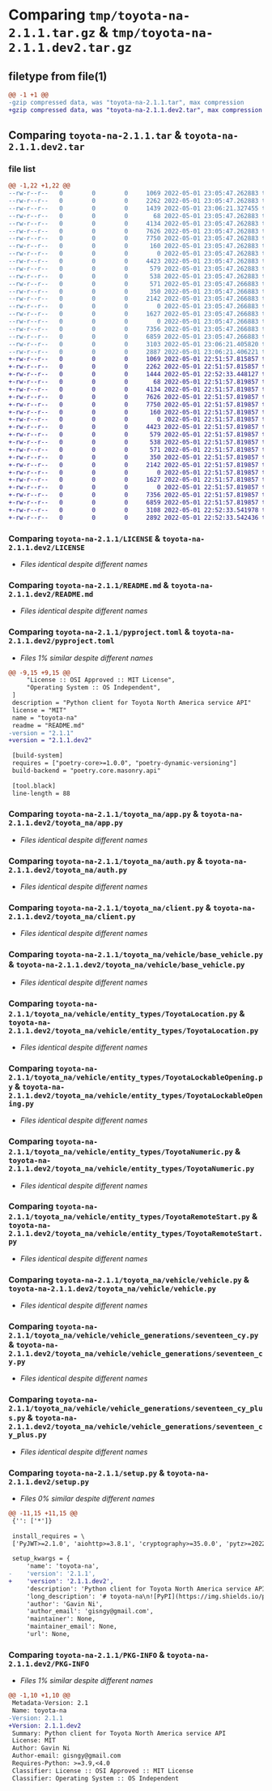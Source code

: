 # Comparing `tmp/toyota-na-2.1.1.tar.gz` & `tmp/toyota-na-2.1.1.dev2.tar.gz`

## filetype from file(1)

```diff
@@ -1 +1 @@
-gzip compressed data, was "toyota-na-2.1.1.tar", max compression
+gzip compressed data, was "toyota-na-2.1.1.dev2.tar", max compression
```

## Comparing `toyota-na-2.1.1.tar` & `toyota-na-2.1.1.dev2.tar`

### file list

```diff
@@ -1,22 +1,22 @@
--rw-r--r--   0        0        0     1069 2022-05-01 23:05:47.262883 toyota-na-2.1.1/LICENSE
--rw-r--r--   0        0        0     2262 2022-05-01 23:05:47.262883 toyota-na-2.1.1/README.md
--rw-r--r--   0        0        0     1439 2022-05-01 23:06:21.327455 toyota-na-2.1.1/pyproject.toml
--rw-r--r--   0        0        0       68 2022-05-01 23:05:47.262883 toyota-na-2.1.1/toyota_na/__init__.py
--rw-r--r--   0        0        0     4134 2022-05-01 23:05:47.262883 toyota-na-2.1.1/toyota_na/app.py
--rw-r--r--   0        0        0     7626 2022-05-01 23:05:47.262883 toyota-na-2.1.1/toyota_na/auth.py
--rw-r--r--   0        0        0     7750 2022-05-01 23:05:47.262883 toyota-na-2.1.1/toyota_na/client.py
--rw-r--r--   0        0        0      160 2022-05-01 23:05:47.262883 toyota-na-2.1.1/toyota_na/exceptions.py
--rw-r--r--   0        0        0        0 2022-05-01 23:05:47.262883 toyota-na-2.1.1/toyota_na/vehicle/__init__.py
--rw-r--r--   0        0        0     4423 2022-05-01 23:05:47.262883 toyota-na-2.1.1/toyota_na/vehicle/base_vehicle.py
--rw-r--r--   0        0        0      579 2022-05-01 23:05:47.262883 toyota-na-2.1.1/toyota_na/vehicle/entity_types/ToyotaLocation.py
--rw-r--r--   0        0        0      538 2022-05-01 23:05:47.262883 toyota-na-2.1.1/toyota_na/vehicle/entity_types/ToyotaLockableOpening.py
--rw-r--r--   0        0        0      571 2022-05-01 23:05:47.266883 toyota-na-2.1.1/toyota_na/vehicle/entity_types/ToyotaNumeric.py
--rw-r--r--   0        0        0      350 2022-05-01 23:05:47.266883 toyota-na-2.1.1/toyota_na/vehicle/entity_types/ToyotaOpening.py
--rw-r--r--   0        0        0     2142 2022-05-01 23:05:47.266883 toyota-na-2.1.1/toyota_na/vehicle/entity_types/ToyotaRemoteStart.py
--rw-r--r--   0        0        0        0 2022-05-01 23:05:47.266883 toyota-na-2.1.1/toyota_na/vehicle/entity_types/__init__.py
--rw-r--r--   0        0        0     1627 2022-05-01 23:05:47.266883 toyota-na-2.1.1/toyota_na/vehicle/vehicle.py
--rw-r--r--   0        0        0        0 2022-05-01 23:05:47.266883 toyota-na-2.1.1/toyota_na/vehicle/vehicle_generations/__init__.py
--rw-r--r--   0        0        0     7356 2022-05-01 23:05:47.266883 toyota-na-2.1.1/toyota_na/vehicle/vehicle_generations/seventeen_cy.py
--rw-r--r--   0        0        0     6859 2022-05-01 23:05:47.266883 toyota-na-2.1.1/toyota_na/vehicle/vehicle_generations/seventeen_cy_plus.py
--rw-r--r--   0        0        0     3103 2022-05-01 23:06:21.405820 toyota-na-2.1.1/setup.py
--rw-r--r--   0        0        0     2887 2022-05-01 23:06:21.406221 toyota-na-2.1.1/PKG-INFO
+-rw-r--r--   0        0        0     1069 2022-05-01 22:51:57.815857 toyota-na-2.1.1.dev2/LICENSE
+-rw-r--r--   0        0        0     2262 2022-05-01 22:51:57.815857 toyota-na-2.1.1.dev2/README.md
+-rw-r--r--   0        0        0     1444 2022-05-01 22:52:33.448127 toyota-na-2.1.1.dev2/pyproject.toml
+-rw-r--r--   0        0        0       68 2022-05-01 22:51:57.819857 toyota-na-2.1.1.dev2/toyota_na/__init__.py
+-rw-r--r--   0        0        0     4134 2022-05-01 22:51:57.819857 toyota-na-2.1.1.dev2/toyota_na/app.py
+-rw-r--r--   0        0        0     7626 2022-05-01 22:51:57.819857 toyota-na-2.1.1.dev2/toyota_na/auth.py
+-rw-r--r--   0        0        0     7750 2022-05-01 22:51:57.819857 toyota-na-2.1.1.dev2/toyota_na/client.py
+-rw-r--r--   0        0        0      160 2022-05-01 22:51:57.819857 toyota-na-2.1.1.dev2/toyota_na/exceptions.py
+-rw-r--r--   0        0        0        0 2022-05-01 22:51:57.819857 toyota-na-2.1.1.dev2/toyota_na/vehicle/__init__.py
+-rw-r--r--   0        0        0     4423 2022-05-01 22:51:57.819857 toyota-na-2.1.1.dev2/toyota_na/vehicle/base_vehicle.py
+-rw-r--r--   0        0        0      579 2022-05-01 22:51:57.819857 toyota-na-2.1.1.dev2/toyota_na/vehicle/entity_types/ToyotaLocation.py
+-rw-r--r--   0        0        0      538 2022-05-01 22:51:57.819857 toyota-na-2.1.1.dev2/toyota_na/vehicle/entity_types/ToyotaLockableOpening.py
+-rw-r--r--   0        0        0      571 2022-05-01 22:51:57.819857 toyota-na-2.1.1.dev2/toyota_na/vehicle/entity_types/ToyotaNumeric.py
+-rw-r--r--   0        0        0      350 2022-05-01 22:51:57.819857 toyota-na-2.1.1.dev2/toyota_na/vehicle/entity_types/ToyotaOpening.py
+-rw-r--r--   0        0        0     2142 2022-05-01 22:51:57.819857 toyota-na-2.1.1.dev2/toyota_na/vehicle/entity_types/ToyotaRemoteStart.py
+-rw-r--r--   0        0        0        0 2022-05-01 22:51:57.819857 toyota-na-2.1.1.dev2/toyota_na/vehicle/entity_types/__init__.py
+-rw-r--r--   0        0        0     1627 2022-05-01 22:51:57.819857 toyota-na-2.1.1.dev2/toyota_na/vehicle/vehicle.py
+-rw-r--r--   0        0        0        0 2022-05-01 22:51:57.819857 toyota-na-2.1.1.dev2/toyota_na/vehicle/vehicle_generations/__init__.py
+-rw-r--r--   0        0        0     7356 2022-05-01 22:51:57.819857 toyota-na-2.1.1.dev2/toyota_na/vehicle/vehicle_generations/seventeen_cy.py
+-rw-r--r--   0        0        0     6859 2022-05-01 22:51:57.819857 toyota-na-2.1.1.dev2/toyota_na/vehicle/vehicle_generations/seventeen_cy_plus.py
+-rw-r--r--   0        0        0     3108 2022-05-01 22:52:33.541978 toyota-na-2.1.1.dev2/setup.py
+-rw-r--r--   0        0        0     2892 2022-05-01 22:52:33.542436 toyota-na-2.1.1.dev2/PKG-INFO
```

### Comparing `toyota-na-2.1.1/LICENSE` & `toyota-na-2.1.1.dev2/LICENSE`

 * *Files identical despite different names*

### Comparing `toyota-na-2.1.1/README.md` & `toyota-na-2.1.1.dev2/README.md`

 * *Files identical despite different names*

### Comparing `toyota-na-2.1.1/pyproject.toml` & `toyota-na-2.1.1.dev2/pyproject.toml`

 * *Files 1% similar despite different names*

```diff
@@ -9,15 +9,15 @@
     "License :: OSI Approved :: MIT License",
     "Operating System :: OS Independent",
 ]
 description = "Python client for Toyota North America service API"
 license = "MIT"
 name = "toyota-na"
 readme = "README.md"
-version = "2.1.1"
+version = "2.1.1.dev2"
 
 [build-system]
 requires = ["poetry-core>=1.0.0", "poetry-dynamic-versioning"]
 build-backend = "poetry.core.masonry.api"
 
 [tool.black]
 line-length = 88
```

### Comparing `toyota-na-2.1.1/toyota_na/app.py` & `toyota-na-2.1.1.dev2/toyota_na/app.py`

 * *Files identical despite different names*

### Comparing `toyota-na-2.1.1/toyota_na/auth.py` & `toyota-na-2.1.1.dev2/toyota_na/auth.py`

 * *Files identical despite different names*

### Comparing `toyota-na-2.1.1/toyota_na/client.py` & `toyota-na-2.1.1.dev2/toyota_na/client.py`

 * *Files identical despite different names*

### Comparing `toyota-na-2.1.1/toyota_na/vehicle/base_vehicle.py` & `toyota-na-2.1.1.dev2/toyota_na/vehicle/base_vehicle.py`

 * *Files identical despite different names*

### Comparing `toyota-na-2.1.1/toyota_na/vehicle/entity_types/ToyotaLocation.py` & `toyota-na-2.1.1.dev2/toyota_na/vehicle/entity_types/ToyotaLocation.py`

 * *Files identical despite different names*

### Comparing `toyota-na-2.1.1/toyota_na/vehicle/entity_types/ToyotaLockableOpening.py` & `toyota-na-2.1.1.dev2/toyota_na/vehicle/entity_types/ToyotaLockableOpening.py`

 * *Files identical despite different names*

### Comparing `toyota-na-2.1.1/toyota_na/vehicle/entity_types/ToyotaNumeric.py` & `toyota-na-2.1.1.dev2/toyota_na/vehicle/entity_types/ToyotaNumeric.py`

 * *Files identical despite different names*

### Comparing `toyota-na-2.1.1/toyota_na/vehicle/entity_types/ToyotaRemoteStart.py` & `toyota-na-2.1.1.dev2/toyota_na/vehicle/entity_types/ToyotaRemoteStart.py`

 * *Files identical despite different names*

### Comparing `toyota-na-2.1.1/toyota_na/vehicle/vehicle.py` & `toyota-na-2.1.1.dev2/toyota_na/vehicle/vehicle.py`

 * *Files identical despite different names*

### Comparing `toyota-na-2.1.1/toyota_na/vehicle/vehicle_generations/seventeen_cy.py` & `toyota-na-2.1.1.dev2/toyota_na/vehicle/vehicle_generations/seventeen_cy.py`

 * *Files identical despite different names*

### Comparing `toyota-na-2.1.1/toyota_na/vehicle/vehicle_generations/seventeen_cy_plus.py` & `toyota-na-2.1.1.dev2/toyota_na/vehicle/vehicle_generations/seventeen_cy_plus.py`

 * *Files identical despite different names*

### Comparing `toyota-na-2.1.1/setup.py` & `toyota-na-2.1.1.dev2/setup.py`

 * *Files 0% similar despite different names*

```diff
@@ -11,15 +11,15 @@
 {'': ['*']}
 
 install_requires = \
 ['PyJWT>=2.1.0', 'aiohttp>=3.8.1', 'cryptography>=35.0.0', 'pytz>=2022.1']
 
 setup_kwargs = {
     'name': 'toyota-na',
-    'version': '2.1.1',
+    'version': '2.1.1.dev2',
     'description': 'Python client for Toyota North America service API',
     'long_description': '# toyota-na\n![PyPI](https://img.shields.io/pypi/v/toyota-na?style=flat-square) ![Codecov branch](https://img.shields.io/codecov/c/github/toyotha/toyota-na/main?style=flat-square) ![PyPI - Downloads](https://img.shields.io/pypi/dm/toyota-na?style=flat-square)\n\nPython client for Toyota North America service API\n\n## Install\n```\npip install toyota-na\n```\n## Usage\n```\npython -m toyota_na.app -h  # Get help\npython -m toyota_na.app authorize <username> <passworde>\npython -m toyota_na.app get_user_vehicle_list  # List vehicle\npython -m toyota_na.app get_vehicle_status <vin>  # Get vehcicle status\n...\n```\n\n## Known Issues\n1. Door/window status not always up-to-date unless you call `send_refresh_status` first and wait for it to complete (there is no notification that it completed successfully).\n\n## Developer Guide\n### Quick Start\n```\nfrom toyota_na.client import ToyotaOneClient\n\nasync def main():\n    cli = ToyotaOneClient()\n    await cli.auth.login(USERNAME, PASSWORD)\n    vehicle_list = await cli.get_user_vehicle_list()\n    vehicle_status = await cli.get_vehicle_status(vehicle_list[0]["vin"])\n    ...\n```\n\n### Abstracted Interface Example\n```\nfrom toyota_na.client import ToyotaOneClient\nfrom toyota_na.vehicle.vehicle import get_vehicles\n\nasync def main():\n    cli = ToyotaOneClient()\n```\n\n### Contributing\nWe use black and isort for opinionated formatting to ensure a consistent look and feel throughout the codebase no matter the contributor.\nPre-commit is used to guarantee the files being checked-in to the repo are formatted correctly.\n\nFor convenience a vscode project settings file is included as well. Editors other than vscode will require some setup if you wish to have formatting take place while working.\n\nGetting started:\n- Install poetry - https://python-poetry.org/docs/#osx--linux--bashonwindows-install-instructions\n- Clone the repo\n- `poetry install`\n- `poetry shell`\n- `pre-commit install`\n\n### Samples\nSample responses from API calls are stored in `samples` folder. The data is sourced from real users and from the Toyota app\'s "Demo Mode"\n\n## Credits:\nThanks @DurgNomis-drol for making the original Toyota module and bring up the discussing of Toyota North America.\n\nThanks @visualage for finding the way to authenticate headlessly.\n',
     'author': 'Gavin Ni',
     'author_email': 'gisngy@gmail.com',
     'maintainer': None,
     'maintainer_email': None,
     'url': None,
```

### Comparing `toyota-na-2.1.1/PKG-INFO` & `toyota-na-2.1.1.dev2/PKG-INFO`

 * *Files 1% similar despite different names*

```diff
@@ -1,10 +1,10 @@
 Metadata-Version: 2.1
 Name: toyota-na
-Version: 2.1.1
+Version: 2.1.1.dev2
 Summary: Python client for Toyota North America service API
 License: MIT
 Author: Gavin Ni
 Author-email: gisngy@gmail.com
 Requires-Python: >=3.9,<4.0
 Classifier: License :: OSI Approved :: MIT License
 Classifier: Operating System :: OS Independent
```

